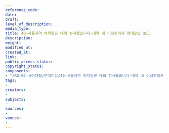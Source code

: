 ```yaml
---
reference_code: 
date: 
draft: 
level_of_description: 
media_type: 
title: 40-서울지역 여학일꾼 대회 성사했습니다-대학 내 이성주의자 연대모임 보고
description: 
weight: 
modified_at: 
created_at: 
link: 
public_access_status: 
copyright_status: 
components:
- "/RG-02-서여대협/연대미상/40-서울지역 여학일꾼 대회 성사했습니다-대학 내 이성주의자 연대모임 보고.pdf"
tags:
- 
creators:
- 
subjects:
- 
sources:
- 
venues:
- 
---
```

